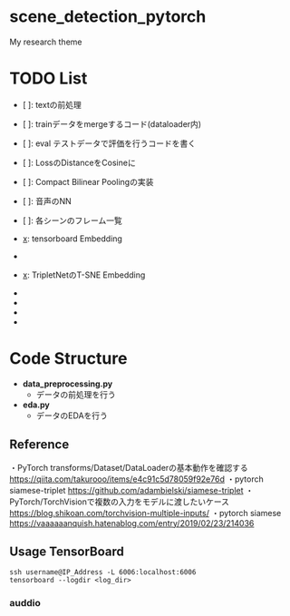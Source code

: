# scene_detection_pytorch
My research theme  

# TODO List
+ [ ]: textの前処理
+ [ ]: trainデータをmergeするコード(dataloader内)
+ [ ]: eval テストデータで評価を行うコードを書く

+ [ ]: LossのDistanceをCosineに
+ [ ]: Compact Bilinear Poolingの実装
+ [ ]: 音声のNN
+ [ ]: 各シーンのフレーム一覧

+ [x]: tensorboard Embedding
+ [x]: TripletNetの実装
+ [x]: TripletNetのT-SNE Embedding
+ [x]: AudioCNNの実装
+ [x]: DataLoaderの実装
+ [x]: SiameseNetの実装
+ [x]: 学習フェーズの実装

# Code Structure
- **data_preprocessing.py**
  - データの前処理を行う
- **eda.py**
  - データのEDAを行う

## Reference 
・PyTorch transforms/Dataset/DataLoaderの基本動作を確認する 
https://qiita.com/takurooo/items/e4c91c5d78059f92e76d
・pytorch siamese-triplet
https://github.com/adambielski/siamese-triplet
・PyTorch/TorchVisionで複数の入力をモデルに渡したいケース
https://blog.shikoan.com/torchvision-multiple-inputs/
・pytorch siamese
https://vaaaaaanquish.hatenablog.com/entry/2019/02/23/214036


## Usage TensorBoard
```
ssh username@IP_Address -L 6006:localhost:6006
tensorboard --logdir <log_dir>

```

### auddio
